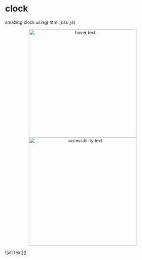 # clock
amazing clock using( html ,css ,js)
<p align="center">
  <img src="https://drive.google.com/file/d/11QkbrE_v6bYJsv-hLPeHu777WEsGKD3N/view?usp=sharing" width="350" title="hover text">
  <img src="your_relative_path_here_number_2_large_name" width="350" alt="accessibility text">
</p>
![alt text]()
